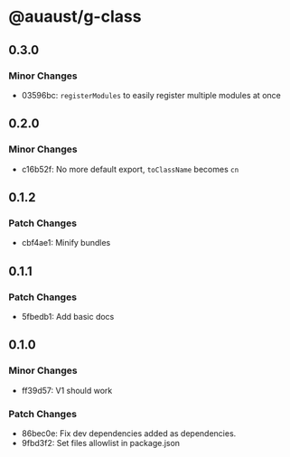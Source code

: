 # @auaust/g-class

## 0.3.0

### Minor Changes

- 03596bc: `registerModules` to easily register multiple modules at once

## 0.2.0

### Minor Changes

- c16b52f: No more default export, `toClassName` becomes `cn`

## 0.1.2

### Patch Changes

- cbf4ae1: Minify bundles

## 0.1.1

### Patch Changes

- 5fbedb1: Add basic docs

## 0.1.0

### Minor Changes

- ff39d57: V1 should work

### Patch Changes

- 86bec0e: Fix dev dependencies added as dependencies.
- 9fbd3f2: Set files allowlist in package.json
